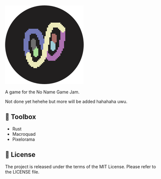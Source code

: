 ![icon](icon.png)

A game for the No Name Game Jam.

Not done yet hehehe but more will be added hahahaha uwu.

## 🧰 Toolbox

- Rust
- Macroquad
- Pixelorama

## 📜 License

The project is released under the terms of the MIT License.
Please refer to the LICENSE file.
